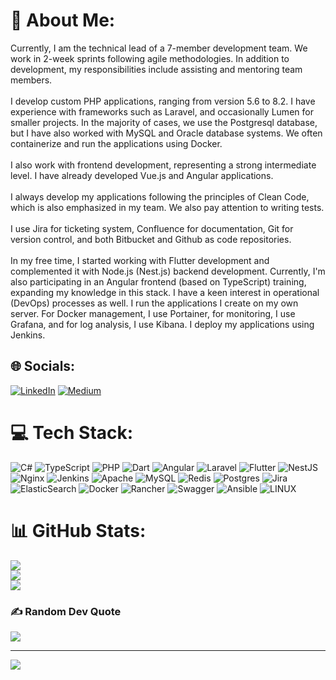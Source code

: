 # 💫 About Me:
Currently, I am the technical lead of a 7-member development team. We work in 2-week sprints following agile methodologies. In addition to development, my responsibilities include assisting and mentoring team members.<br><br>I develop custom PHP applications, ranging from version 5.6 to 8.2. I have experience with frameworks such as Laravel, and occasionally Lumen for smaller projects. In the majority of cases, we use the Postgresql database, but I have also worked with MySQL and Oracle database systems. We often containerize and run the applications using Docker.<br><br>I also work with frontend development, representing a strong intermediate level. I have already developed Vue.js and Angular applications.<br><br>I always develop my applications following the principles of Clean Code, which is also emphasized in my team. We also pay attention to writing tests.<br><br>I use Jira for ticketing system, Confluence for documentation, Git for version control, and both Bitbucket and Github as code repositories.<br><br>In my free time, I started working with Flutter development and complemented it with Node.js (Nest.js) backend development. Currently, I'm also participating in an Angular frontend (based on TypeScript) training, expanding my knowledge in this stack. I have a keen interest in operational (DevOps) processes as well. I run the applications I create on my own server. For Docker management, I use Portainer, for monitoring, I use Grafana, and for log analysis, I use Kibana. I deploy my applications using Jenkins.


## 🌐 Socials:
[![LinkedIn](https://img.shields.io/badge/LinkedIn-%230077B5.svg?logo=linkedin&logoColor=white)](https://linkedin.com/in/https://www.linkedin.com/in/janos-hipszki-b78a52143/) [![Medium](https://img.shields.io/badge/Medium-12100E?logo=medium&logoColor=white)](https://medium.com/@@hipszkij) 

# 💻 Tech Stack:
![C#](https://img.shields.io/badge/c%23-%23239120.svg?style=for-the-badge&logo=c-sharp&logoColor=white) ![TypeScript](https://img.shields.io/badge/typescript-%23007ACC.svg?style=for-the-badge&logo=typescript&logoColor=white) ![PHP](https://img.shields.io/badge/php-%23777BB4.svg?style=for-the-badge&logo=php&logoColor=white) ![Dart](https://img.shields.io/badge/dart-%230175C2.svg?style=for-the-badge&logo=dart&logoColor=white) ![Angular](https://img.shields.io/badge/angular-%23DD0031.svg?style=for-the-badge&logo=angular&logoColor=white) ![Laravel](https://img.shields.io/badge/laravel-%23FF2D20.svg?style=for-the-badge&logo=laravel&logoColor=white) ![Flutter](https://img.shields.io/badge/Flutter-%2302569B.svg?style=for-the-badge&logo=Flutter&logoColor=white) ![NestJS](https://img.shields.io/badge/nestjs-%23E0234E.svg?style=for-the-badge&logo=nestjs&logoColor=white) ![Nginx](https://img.shields.io/badge/nginx-%23009639.svg?style=for-the-badge&logo=nginx&logoColor=white) ![Jenkins](https://img.shields.io/badge/jenkins-%232C5263.svg?style=for-the-badge&logo=jenkins&logoColor=white) ![Apache](https://img.shields.io/badge/apache-%23D42029.svg?style=for-the-badge&logo=apache&logoColor=white) ![MySQL](https://img.shields.io/badge/mysql-%2300f.svg?style=for-the-badge&logo=mysql&logoColor=white) ![Redis](https://img.shields.io/badge/redis-%23DD0031.svg?style=for-the-badge&logo=redis&logoColor=white) ![Postgres](https://img.shields.io/badge/postgres-%23316192.svg?style=for-the-badge&logo=postgresql&logoColor=white) ![Jira](https://img.shields.io/badge/jira-%230A0FFF.svg?style=for-the-badge&logo=jira&logoColor=white) ![ElasticSearch](https://img.shields.io/badge/-ElasticSearch-005571?style=for-the-badge&logo=elasticsearch) ![Docker](https://img.shields.io/badge/docker-%230db7ed.svg?style=for-the-badge&logo=docker&logoColor=white) ![Rancher](https://img.shields.io/badge/rancher-%230075A8.svg?style=for-the-badge&logo=rancher&logoColor=white) ![Swagger](https://img.shields.io/badge/-Swagger-%23Clojure?style=for-the-badge&logo=swagger&logoColor=white) ![Ansible](https://img.shields.io/badge/ansible-%231A1918.svg?style=for-the-badge&logo=ansible&logoColor=white) ![LINUX](https://img.shields.io/badge/Linux-FCC624?style=for-the-badge&logo=linux&logoColor=black)
# 📊 GitHub Stats:
![](https://github-readme-stats.vercel.app/api?username=hipszkij&theme=vue-dark&hide_border=false&include_all_commits=true&count_private=true)<br/>
![](https://github-readme-streak-stats.herokuapp.com/?user=hipszkij&theme=vue-dark&hide_border=false)<br/>
![](https://github-readme-stats.vercel.app/api/top-langs/?username=hipszkij&theme=vue-dark&hide_border=false&include_all_commits=true&count_private=true&layout=compact)

### ✍️ Random Dev Quote
![](https://quotes-github-readme.vercel.app/api?type=horizontal&theme=radical)

---
[![](https://visitcount.itsvg.in/api?id=hipszkij&icon=0&color=0)](https://visitcount.itsvg.in)

<!-- Proudly created with GPRM ( https://gprm.itsvg.in ) -->
